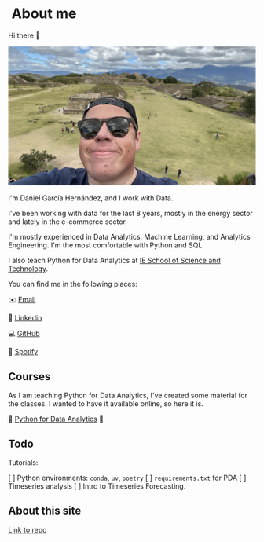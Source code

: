 #  About me

Hi there :wave:

![Profile Picture](/images/me.jpg)

I'm Daniel García Hernández, and I work with Data.

I've been working with data for the last 8 years, mostly in the energy sector and lately in the e-commerce sector.

I'm mostly experienced in Data Analytics, Machine Learning, and Analytics Engineering. I'm the most comfortable with Python and SQL.

I also teach Python for Data Analytics at [IE School of Science and Technology](https://www.ie.edu/school-science-technology/faculty/daniel-garcia-hernandez/).

You can find me in the following places:

:envelope: [Email](mailto:dgarhdez@gmail.com)

:necktie: [Linkedin](https://www.linkedin.com/in/dgarhdez/)

:computer: [GitHub](https://github.com/dgarhdez)

:musical_keyboard: [Spotify](https://open.spotify.com/user/dgarhdez?si=254c37467a164c42)

## Courses

As I am teaching Python for Data Analytics, I've created some material for the classes. I wanted to have it available online, so here it is.

:snake: [Python for Data Analytics](/pda/pda_index.md) :snake:

## Todo

Tutorials:

[ ] Python environments: `conda`, `uv`, `poetry`
[ ] `requirements.txt` for PDA
[ ] Timeseries analysis
[ ] Intro to Timeseries Forecasting.

## About this site

[Link to repo](https://github.com/dgarhdez/dgarhdez.github.io)

